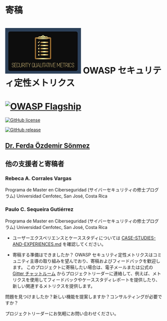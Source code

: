 # 寄稿

# ![Project Logo](images/logo3_small.png) OWASP セキュリティ定性メトリクス


# [![OWASP Flagship](https://img.shields.io/badge/owasp-flagship-blue.svg)](https://owasp.org/projects/)
 [![GitHub license](https://img.shields.io/github/license/Naereen/StrapDown.js.svg)](https://github.com/Naereen/StrapDown.js/blob/master/LICENSE)

 [![GitHub release](https://img.shields.io/github/release/Naereen/StrapDown.js.svg)](https://github.com/OWASP/www-project-security-qualitative-metrics/releases)





## [Dr. Ferda Özdemir Sönmez](https://www.linkedin.com/in/f-ferda-%C3%B6zdemir-s%C3%B6nmez-pmp-msc-phd-92809719/) 

## 他の支援者と寄稿者
### Rebeca A. Corrales Vargas
Programa de Master en Ciberseguridad (サイバーセキュリティの修士プログラム)
Universidad Cenfotec, San José, Costa Rica

### Paulo C. Sequeira Gutiérrez
Programa de Master en Ciberseguridad (サイバーセキュリティの修士プログラム)
Universidad Cenfotec, San José, Costa Rica

- ユーザーエクスペリエンスとケーススタディについては [CASE-STUDIES-AND-EXPERIENCES.md](./CASE-STUDIES-AND-EXPERIENCES.md) を確認してください。

- 寄稿する準備はできましたか？
OWASP セキュリティ定性メトリクスはコミュニティ主導の取り組みを望んでおり、寄稿およびフィードバックを歓迎します。
このプロジェクトに寄稿したい場合は、電子メールまたは公式の [Gitter チャットルーム](https://gitter.im/owasp-www-project-security-qualitative-metrics/community) からプロジェクトリーダーに連絡して、例えば、メトリクスを使用してフィードバックやケーススタディレポートを提供したり、新しい関連するメトリクスを提供します。

問題を見つけましたか？新しい機能を提案しますか？コンサルティングが必要ですか？

プロジェクトリーダーにお気軽にお問い合わせください。


